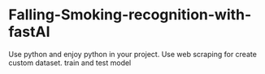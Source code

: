 # Falling-Smoking-recognition-with-fastAI
Use python and enjoy python in your project. 
Use web scraping for create custom dataset.
train and test model
